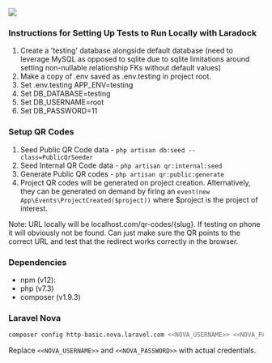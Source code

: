 ![](https://codebuild.us-east-1.amazonaws.com/badges?uuid=eyJlbmNyeXB0ZWREYXRhIjoiMHVkNUlNbjFoWWdwa3lxa3hVbWtiVkQvNEdjVit0dG5STnYxQmJPWE5pZk5Kdk40V2txVkhiM3M3d09GMWwzZDdmZHRBWVMzbGVQVk5wWUo2Z21NbmFNPSIsIml2UGFyYW1ldGVyU3BlYyI6ImhxSkVmSjJaSUFhMVByQnciLCJtYXRlcmlhbFNldFNlcmlhbCI6MX0%3D&branch=develop)

### Instructions for Setting Up Tests to Run Locally with Laradock
1. Create a 'testing' database alongside default database (need to leverage MySQL as opposed to sqlite due to sqlite
 limitations around setting non-nullable relationship FKs without default values) 
2. Make a copy of .env saved as .env.testing in project root.
3. Set .env.testing APP_ENV=testing
4. Set DB_DATABASE=testing 
5. Set DB_USERNAME=root
6. Set DB_PASSWORD=11


### Setup QR Codes
1. Seed Public QR Code data - `php artisan db:seed --class=PublicQrSeeder`
2. Seed Internal QR Code data - `php artisan qr:internal:seed`
3. Generate Public QR codes - `php artisan qr:public:generate`
4. Project QR codes will be generated on project creation. Alternatively, they can be generated on demand by firing an `event(new App\Events\ProjectCreated($project))` where $project is the project of interest.

Note: URL locally will be localhost.com/qr-codes/{slug}. If testing on phone it will obviously not be found. Can just make sure the QR points to the correct URL and test that the redirect works correctly in the browser.

### Dependencies
- npm (v12):
- php (v7.3)
- composer (v1.9.3)


### Laravel Nova
```bash
composer config http-basic.nova.laravel.com <<NOVA_USERNAME>> <<NOVA_PASSWORD>>
```

Replace `<<NOVA_USERNAME>>` and `<<NOVA_PASSWORD>>` with actual credentials.
